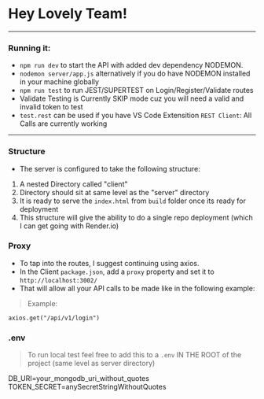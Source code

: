 # Hey Lovely Team!

---

### Running it:

- `npm run dev` to start the API with added dev dependency NODEMON.
- `nodemon server/app.js` alternatively if you do have NODEMON installed in your machine globally
- `npm run test` to run JEST/SUPERTEST on Login/Register/Validate routes
- Validate Testing is Currently SKIP mode cuz you will need a valid and invalid token to test
- `test.rest` can be used if you have VS Code Extensition `REST Client`: All Calls are currently working

---

### Structure

- The server is configured to take the following structure:

1. A nested Directory called "client"
2. Directory should sit at same level as the "server" directory
3. It is ready to serve the `index.html` from `build` folder once its ready for deployment
4. This structure will give the ability to do a single repo deployment (which I can get going with Render.io)

### Proxy

- To tap into the routes, I suggest continuing using axios.
- In the Client `package.json`, add a `proxy` property and set it to `http://localhost:3002/`
- That will allow all your API calls to be made like in the following example:

> Example:

```
axios.get("/api/v1/login")
```

### .env

> To run local test feel free to add this to a `.env` IN THE ROOT of the project (same level as server directory)

DB_URI=your_mongodb_uri_without_quotes
TOKEN_SECRET=anySecretStringWithoutQuotes
